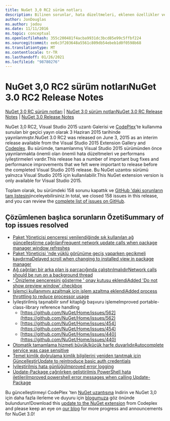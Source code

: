 ```yaml
---
title: NuGet 3,0 RC2 sürüm notları
description: Bilinen sorunlar, hata düzeltmeleri, eklenen özellikler ve CCR 'ler dahil olmak üzere NuGet 3,0 RC2 için sürüm notları.
author: JonDouglas
ms.author: jodou
ms.date: 11/11/2016
ms.topic: conceptual
ms.openlocfilehash: 355c200481f4acba9931dc3bcd85e99c5ffbf224
ms.sourcegitcommit: ee6c3f203648a5561c809db54ebeb1d0f0598b68
ms.translationtype: MT
ms.contentlocale: tr-TR
ms.lasthandoff: 01/26/2021
ms.locfileid: "98780276"
---
```

# <a name="nuget-30-rc2-release-notes"></a><span data-ttu-id="17e60-103">NuGet 3,0 RC2 sürüm notları</span><span class="sxs-lookup"><span data-stu-id="17e60-103">NuGet 3.0 RC2 Release Notes</span></span>

<span data-ttu-id="17e60-104">[NuGet 3,0 RC sürüm notları](../release-notes/nuget-3.0-RC.md)  |  [NuGet 3,0 sürüm notları](../release-notes/nuget-3.0.0.md)</span><span class="sxs-lookup"><span data-stu-id="17e60-104">[NuGet 3.0 RC Release Notes](../release-notes/nuget-3.0-RC.md) | [NuGet 3.0 Release Notes](../release-notes/nuget-3.0.0.md)</span></span>

<span data-ttu-id="17e60-105">NuGet 3,0 RC2, Visual Studio 2015 uzantı Galerisi ve [CodePlex](https://nuget.codeplex.com/releases/view/615507)'te kullanıma sunulan bir geçici yayın olarak 3 Haziran 2015 tarihinde yayınlanmıştır.</span><span class="sxs-lookup"><span data-stu-id="17e60-105">NuGet 3.0 RC2 was released on June 3, 2015 as an interim release available from the Visual Studio 2015 Extension Gallery and [Codeplex](https://nuget.codeplex.com/releases/view/615507).</span></span> <span data-ttu-id="17e60-106">Bu sürümde, tamamlanmış Visual Studio 2015 sürümünden önce yayınlanmakta önemli olan önemli hata düzeltmeleri ve performans iyileştirmeleri vardır.</span><span class="sxs-lookup"><span data-stu-id="17e60-106">This release has a number of important bug fixes and performance improvements that we felt were important to release before the completed Visual Studio 2015 release.</span></span> <span data-ttu-id="17e60-107">Bu NuGet uzantısı sürümü yalnızca Visual Studio 2015 için kullanılabilir.</span><span class="sxs-lookup"><span data-stu-id="17e60-107">This NuGet extension version is only available for Visual Studio 2015.</span></span>

<span data-ttu-id="17e60-108">Toplam olarak, bu sürümdeki 158 sorunu kapattık ve [GitHub 'daki sorunların tam listesini](https://github.com/NuGet/Home/issues?utf8=%E2%9C%93&q=is%3Aclosed+milestone%3A3.0.0-RTM+sort%3Aupdated-asc+updated%3A%3C%3D2015-06-01)inceleyebilirsiniz.</span><span class="sxs-lookup"><span data-stu-id="17e60-108">In total, we closed 158 issues in this release, and you can review the [complete list of issues on GitHub](https://github.com/NuGet/Home/issues?utf8=%E2%9C%93&q=is%3Aclosed+milestone%3A3.0.0-RTM+sort%3Aupdated-asc+updated%3A%3C%3D2015-06-01).</span></span>

## <a name="summary-of-top-issues-resolved"></a><span data-ttu-id="17e60-109">Çözümlenen başlıca sorunların Özeti</span><span class="sxs-lookup"><span data-stu-id="17e60-109">Summary of top issues resolved</span></span>

* [<span data-ttu-id="17e60-110">Paket Yöneticisi penceresi yenilendiğinde sık kullanılan ağ güncelleştirme çağrıları</span><span class="sxs-lookup"><span data-stu-id="17e60-110">Frequent network update calls when package manager window refreshes</span></span>](https://github.com/NuGet/Home/issues/515)
* [<span data-ttu-id="17e60-111">Paket Yöneticisi 'nde yüklü görünüme geçiş yaparken gecikmeli kaydırma</span><span class="sxs-lookup"><span data-stu-id="17e60-111">Delayed scroll when changing to installed view in package manager</span></span>](https://github.com/NuGet/Home/issues/519)
* [<span data-ttu-id="17e60-112">Ağ çağrıları bir arka plan iş parçacığında çalıştırılmalıdır</span><span class="sxs-lookup"><span data-stu-id="17e60-112">Network calls should be run on a background thread</span></span>](https://github.com/NuGet/Home/issues/516)
* [<span data-ttu-id="17e60-113">' Önizleme penceresini gösterme ' onay kutusu eklendi</span><span class="sxs-lookup"><span data-stu-id="17e60-113">Added 'Do not show preview window' checkbox</span></span>](https://github.com/NuGet/Home/issues/566)
* [<span data-ttu-id="17e60-114">İşlemci kullanımını azaltmak için işlem azaltma eklendi</span><span class="sxs-lookup"><span data-stu-id="17e60-114">Added process throttling to reduce processor usage</span></span>](https://github.com/NuGet/Home/issues/356)
* <span data-ttu-id="17e60-115">İyileştirilmiş taşınabilir sınıf kitaplığı başvuru işleme</span><span class="sxs-lookup"><span data-stu-id="17e60-115">Improved portable-class-library reference handling</span></span>
    * [https://github.com/NuGet/Home/issues/562](https://github.com/NuGet/Home/issues/562)
    * [https://github.com/NuGet/Home/issues/454](https://github.com/NuGet/Home/issues/454)
    * [https://github.com/NuGet/Home/issues/440](https://github.com/NuGet/Home/issues/440)
* [<span data-ttu-id="17e60-116">Otomatik tamamlama hizmeti büyük/küçük harfe duyarlıdır</span><span class="sxs-lookup"><span data-stu-id="17e60-116">Autocomplete service was case sensitive</span></span>](https://github.com/NuGet/Home/issues/198)
* [<span data-ttu-id="17e60-117">Temel kimlik doğrulama kimlik bilgilerini yeniden tanıtmak için Güncelleştir</span><span class="sxs-lookup"><span data-stu-id="17e60-117">Update to reintroduce basic auth credentials</span></span>](https://github.com/NuGet/Home/issues/456)
* [<span data-ttu-id="17e60-118">İyileştirilmiş hata günlüğü</span><span class="sxs-lookup"><span data-stu-id="17e60-118">Improved error logging</span></span>](https://github.com/NuGet/Home/issues/407)
* [<span data-ttu-id="17e60-119">Update-Package çağrılırken geliştirilmiş PowerShell hata iletileri</span><span class="sxs-lookup"><span data-stu-id="17e60-119">Improved powershell error messages when calling Update-Package</span></span>](https://github.com/NuGet/Home/issues/5)

<span data-ttu-id="17e60-120">Bu güncelleştirmeyi CodePlex 'ten [NuGet uzantısına](https://nuget.codeplex.com/releases/view/615507) Indirin ve NuGet 3,0 için daha fazla ilerleme ve duyuru için [blogumuza](http://blog.nuget.org) göz önünde bulundurun!</span><span class="sxs-lookup"><span data-stu-id="17e60-120">Download this [update to the NuGet extension](https://nuget.codeplex.com/releases/view/615507) from Codeplex and please keep an eye on [our blog](http://blog.nuget.org) for more progress and announcements for NuGet 3.0!</span></span>